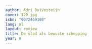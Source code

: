 ```yaml
---
author: Adri Duivesteijn
cover: 120.jpg
isbn: "9072469180"
lang: nl
layout: review
title: De stad als bewuste schepping
year: 0
---
```

